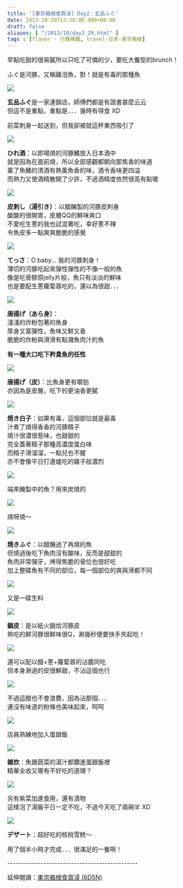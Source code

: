 ```yaml
---
title: '[東京箱根食買浸] Day2：玄品ふぐ'
date: 2013-10-29T12:30:00.000+08:00
draft: false
aliases: [ "/2013/10/day2_29.html" ]
tags : [flavor - 行膳積腹, travel-日本-東京箱根]
---
```


早點吃甜的很易膩所以只吃了可憐的少，要吃大餐型的brunch！  

ふぐ是河豚，又稱雞泡魚，對！就是有毒的那種魚

![](/images/tokyo2e1.jpg)

**玄品ふぐ**是一家連鎖店，師傅們都是有證書甚麼云云  
但這不是重點，重點是．．．幾時有得食 XD

  

前菜刺身一起送到，但我卻被就這杯東西吸引了

![](/images/tokyo2e2.jpg)

**ひれ酒**：以即場燒的河豚鰭放入日本酒中  
就是因為在面前燒，所以全部感觀都朝向那焦香的味道  
薰了魚鰭的清酒有熱薰魚香的味，酒令香味更四溢  
而熱力又使酒精散開了少許，不過酒精度依然很高有點嗆

![](/images/tokyo2e3.jpg)


**皮刺し（湯引き）**：以醋醃製的河豚皮刺身  
酸酸的很開胃，皮層QQ的鮮味爽口  
不愛吃生蔥的我也試混著吃，幸好蔥不辣  
令魚皮多一點爽爽脆脆的感覺

![](/images/tokyo2e.jpg)

**てっさ**：O baby... 我的河豚刺身！  
薄切的河豚吃起來彈性彈性的不像一般的魚  
像是吃骨膠原jelly片般，魚只有淡淡的鮮味  
也是要配生蔥蘿蔔蓉吃的，還以為很甜．．．

![](/images/tokyo2e4.jpg)


**唐揚げ（あら身）**：  
淺淺的炸粉包著的魚身  
厚身又富彈性，魚味又鮮又香  
脆脆的炸粉與滑滑有點濺魚肉汁的魚    

**有一種大口吃下矜貴魚的任性**

![](/images/tokyo2e5.jpg)

**唐揚げ（皮）**：比魚身更有嚼勁  
亦因為是皮層，吃下的更油香更膩

![](/images/tokyo2e6.jpg)

**焼き白子**：如果有毒，這個部位就是最毒  
汁煮了燒得香香的河豚精子  
燒汁很濃很惹味，也甜甜的  
完全蓋著精子那種高濃度蛋白味  
而精子滑溜溜，一點兒也不腥  
亦不會像平日打邊爐吃的雞子般濃烈

![](/images/tokyo2e7.jpg)

端來醃製中的魚？用來炭燒的

![](/images/tokyo2e8.jpg)

燒呀燒～

![](/images/tokyo2e9.jpg)

**焼きふぐ**：以醋醃過了再燒的魚  
但燒過後吃下魚肉沒有酸味，反而是甜甜的  
魚肉非常彈牙，烤得焦脆的骨位也很好吃  
加上整碟魚有不同的部位，每一個部位的爽與滑都不同

![](/images/tokyo2e10.jpg)

又是一碟生料

![](/images/tokyo2e11.jpg)

**鍋皮**：是以紙火鍋烚河豚皮  
熱吃的鮮河豚很鮮味很Q，涮幾秒便要快手夾起吃！

![](/images/tokyo2e12.jpg)

還可以配以醋+蔥+蘿蔔蓉的沾醬同吃  
但本身涮過的皮很鮮甜，不沾這個也行

![](/images/tokyo2e13.jpg)

不過這醋也不會浪費，因為沾那個．．．  
連沒有味道的粉條也美味起來，呵呵

![](/images/tokyo2e14.jpg)

店員熟練地加入蛋跟飯

![](/images/tokyo2e15.jpg)

**雑炊**：魚跟蔬菜的湯汁都鑽進蛋跟飯裡  
精華全收又哪有不好吃的道理？

![](/images/tokyo2e16.jpg)

另有紫菜加進食用，還有漬物  
這樣泡了湯飯平日一定不吃，不過今天吃了兩碗半 XD

![](/images/tokyo2e17.jpg)

**デザート**：超好吃的核桃雪糕～

  

  

用了個半小時才完成．．．很滿足的一餐啊！  
  
\-----------------------------------------------  
  
延伸閱讀：[東京箱根食買浸 (6D5N)](https://hidie.net/tokyo6d5n/)
